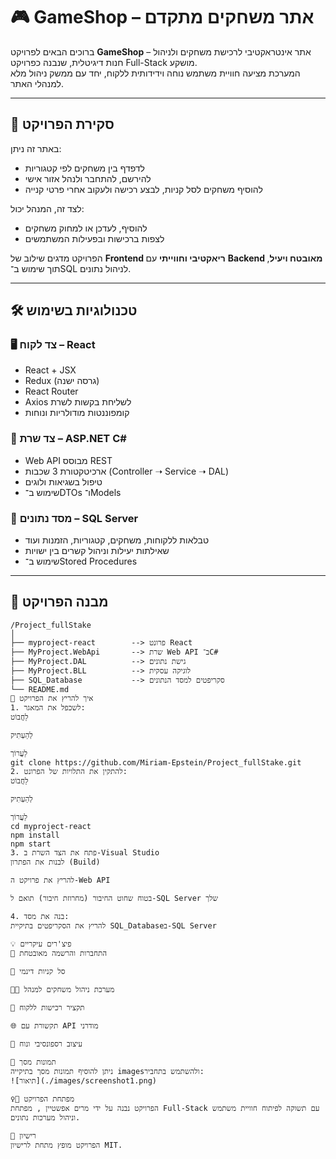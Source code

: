 # 🎮 GameShop – אתר משחקים מתקדם

ברוכים הבאים לפרויקט **GameShop** – אתר אינטראקטיבי לרכישת משחקים ולניהול חנות דיגיטלית, שנבנה כפרויקט Full-Stack מושקע.  
המערכת מציעה חוויית משתמש נוחה וידידותית ללקוח, יחד עם ממשק ניהול מלא למנהלי האתר.

---

## 🧩 סקירת הפרויקט

באתר זה ניתן:
- לדפדף בין משחקים לפי קטגוריות
- להירשם, להתחבר ולנהל אזור אישי
- להוסיף משחקים לסל קניות, לבצע רכישה ולעקוב אחרי פרטי קנייה

לצד זה, המנהל יכול:
- להוסיף, לעדכן או למחוק משחקים
- לצפות ברכישות ובפעילות המשתמשים

הפרויקט מדגים שילוב של **Frontend ריאקטיבי וחווייתי** עם **Backend מאובטח ויעיל**, תוך שימוש ב־SQL לניהול נתונים.

---

## 🛠️ טכנולוגיות בשימוש

### 🖥️ צד לקוח – React
- React + JSX
- Redux (גרסה ישנה)
- React Router
- Axios לשליחת בקשות לשרת
- קומפוננטות מודולריות ונוחות

### 🧠 צד שרת – ASP.NET C#
- Web API מבוסס REST
- ארכיטקטורת 3 שכבות (Controller ➝ Service ➝ DAL)
- טיפול בשגיאות ולוגים
- שימוש ב־DTOs ו־Models

### 💾 מסד נתונים – SQL Server
- טבלאות ללקוחות, משחקים, קטגוריות, הזמנות ועוד
- שאילתות יעילות וניהול קשרים בין ישויות
- שימוש ב־Stored Procedures

---

## 📂 מבנה הפרויקט

```text
/Project_fullStake
│
├── myproject-react        --> פרונט React
├── MyProject.WebApi       --> שרת Web API ב־C#
├── MyProject.DAL          --> גישת נתונים
├── MyProject.BLL          --> לוגיקה עסקית
├── SQL_Database           --> סקריפטים למסד הנתונים
└── README.md
🚀 איך להריץ את הפרויקט
1. לשכפל את המאגר:
לַחֲבוֹט

לְהַעְתִיק

לַעֲרוֹך
git clone https://github.com/Miriam-Epstein/Project_fullStake.git
2. להתקין את התלויות של הפרונט:
לַחֲבוֹט

לְהַעְתִיק

לַעֲרוֹך
cd myproject-react
npm install
npm start
3. פתח את הצד השרת ב-Visual Studio
לבנות את הפתרון (Build)

להריץ את פרויקט ה-Web API

בטוח שחוט החיבור (מחרוזת חיבור) תואם ל-SQL Server שלך

4. בנה את מסד:
להריץ את הסקריפטים בתיקיית SQL_Databaseב-SQL Server

💡 פיצ'רים עיקריים
🔐 התחברות והרשמה מאובטחת

🛒 סל קניות דינמי

🧑‍💼 מערכת ניהול משחקים למנהל

🧾 תקציר רכישות ללקוח

🌐 תקשורת עם API מודרני

📱 עיצוב רספונסיבי ונוח

📸 תמונות מסך
ניתן להוסיף תמונות מסך בתיקייה imagesולהשתמש בתחביר:
![תיאור](./images/screenshot1.png)

🙋‍♀️ מפתחת הפרויקט
הפרויקט נבנה על ידי מרים אפשטיין , מפתחת Full-Stack עם תשוקה לפיתוח חוויית משתמש וניהול מערכות נתונים.

📃 רישיון
הפרויקט מופץ מתחת לרישיון MIT.
